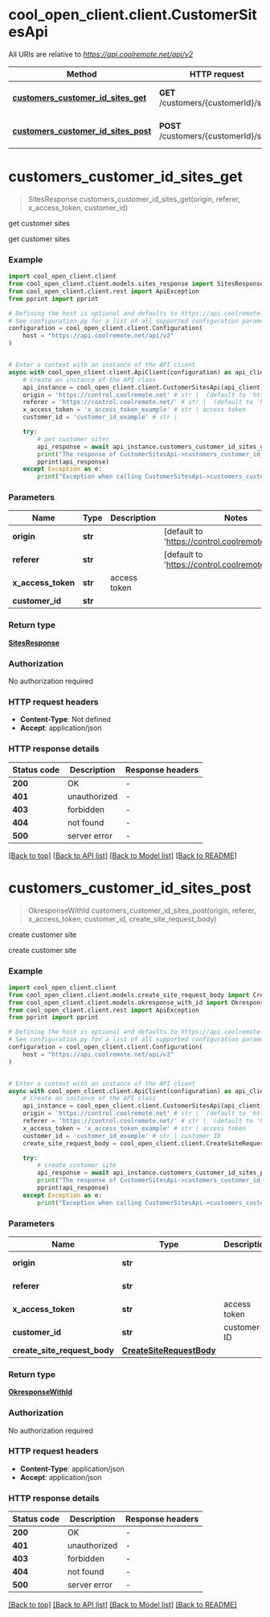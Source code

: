 # cool_open_client.client.CustomerSitesApi

All URIs are relative to *https://api.coolremote.net/api/v2*

Method | HTTP request | Description
------------- | ------------- | -------------
[**customers_customer_id_sites_get**](CustomerSitesApi.md#customers_customer_id_sites_get) | **GET** /customers/{customerId}/sites | get customer sites
[**customers_customer_id_sites_post**](CustomerSitesApi.md#customers_customer_id_sites_post) | **POST** /customers/{customerId}/sites | create customer site


# **customers_customer_id_sites_get**
> SitesResponse customers_customer_id_sites_get(origin, referer, x_access_token, customer_id)

get customer sites

get customer sites

### Example


```python
import cool_open_client.client
from cool_open_client.client.models.sites_response import SitesResponse
from cool_open_client.client.rest import ApiException
from pprint import pprint

# Defining the host is optional and defaults to https://api.coolremote.net/api/v2
# See configuration.py for a list of all supported configuration parameters.
configuration = cool_open_client.client.Configuration(
    host = "https://api.coolremote.net/api/v2"
)


# Enter a context with an instance of the API client
async with cool_open_client.client.ApiClient(configuration) as api_client:
    # Create an instance of the API class
    api_instance = cool_open_client.client.CustomerSitesApi(api_client)
    origin = 'https://control.coolremote.net' # str |  (default to 'https://control.coolremote.net')
    referer = 'https://control.coolremote.net/' # str |  (default to 'https://control.coolremote.net/')
    x_access_token = 'x_access_token_example' # str | access token
    customer_id = 'customer_id_example' # str | 

    try:
        # get customer sites
        api_response = await api_instance.customers_customer_id_sites_get(origin, referer, x_access_token, customer_id)
        print("The response of CustomerSitesApi->customers_customer_id_sites_get:\n")
        pprint(api_response)
    except Exception as e:
        print("Exception when calling CustomerSitesApi->customers_customer_id_sites_get: %s\n" % e)
```



### Parameters


Name | Type | Description  | Notes
------------- | ------------- | ------------- | -------------
 **origin** | **str**|  | [default to &#39;https://control.coolremote.net&#39;]
 **referer** | **str**|  | [default to &#39;https://control.coolremote.net/&#39;]
 **x_access_token** | **str**| access token | 
 **customer_id** | **str**|  | 

### Return type

[**SitesResponse**](SitesResponse.md)

### Authorization

No authorization required

### HTTP request headers

 - **Content-Type**: Not defined
 - **Accept**: application/json

### HTTP response details

| Status code | Description | Response headers |
|-------------|-------------|------------------|
**200** | OK |  -  |
**401** | unauthorized |  -  |
**403** | forbidden |  -  |
**404** | not found |  -  |
**500** | server error |  -  |

[[Back to top]](#) [[Back to API list]](../README.md#documentation-for-api-endpoints) [[Back to Model list]](../README.md#documentation-for-models) [[Back to README]](../README.md)

# **customers_customer_id_sites_post**
> OkresponseWithId customers_customer_id_sites_post(origin, referer, x_access_token, customer_id, create_site_request_body)

create customer site

create customer site

### Example


```python
import cool_open_client.client
from cool_open_client.client.models.create_site_request_body import CreateSiteRequestBody
from cool_open_client.client.models.okresponse_with_id import OkresponseWithId
from cool_open_client.client.rest import ApiException
from pprint import pprint

# Defining the host is optional and defaults to https://api.coolremote.net/api/v2
# See configuration.py for a list of all supported configuration parameters.
configuration = cool_open_client.client.Configuration(
    host = "https://api.coolremote.net/api/v2"
)


# Enter a context with an instance of the API client
async with cool_open_client.client.ApiClient(configuration) as api_client:
    # Create an instance of the API class
    api_instance = cool_open_client.client.CustomerSitesApi(api_client)
    origin = 'https://control.coolremote.net' # str |  (default to 'https://control.coolremote.net')
    referer = 'https://control.coolremote.net/' # str |  (default to 'https://control.coolremote.net/')
    x_access_token = 'x_access_token_example' # str | access token
    customer_id = 'customer_id_example' # str | customer ID
    create_site_request_body = cool_open_client.client.CreateSiteRequestBody() # CreateSiteRequestBody | 

    try:
        # create customer site
        api_response = await api_instance.customers_customer_id_sites_post(origin, referer, x_access_token, customer_id, create_site_request_body)
        print("The response of CustomerSitesApi->customers_customer_id_sites_post:\n")
        pprint(api_response)
    except Exception as e:
        print("Exception when calling CustomerSitesApi->customers_customer_id_sites_post: %s\n" % e)
```



### Parameters


Name | Type | Description  | Notes
------------- | ------------- | ------------- | -------------
 **origin** | **str**|  | [default to &#39;https://control.coolremote.net&#39;]
 **referer** | **str**|  | [default to &#39;https://control.coolremote.net/&#39;]
 **x_access_token** | **str**| access token | 
 **customer_id** | **str**| customer ID | 
 **create_site_request_body** | [**CreateSiteRequestBody**](CreateSiteRequestBody.md)|  | 

### Return type

[**OkresponseWithId**](OkresponseWithId.md)

### Authorization

No authorization required

### HTTP request headers

 - **Content-Type**: application/json
 - **Accept**: application/json

### HTTP response details

| Status code | Description | Response headers |
|-------------|-------------|------------------|
**200** | OK |  -  |
**401** | unauthorized |  -  |
**403** | forbidden |  -  |
**404** | not found |  -  |
**500** | server error |  -  |

[[Back to top]](#) [[Back to API list]](../README.md#documentation-for-api-endpoints) [[Back to Model list]](../README.md#documentation-for-models) [[Back to README]](../README.md)

